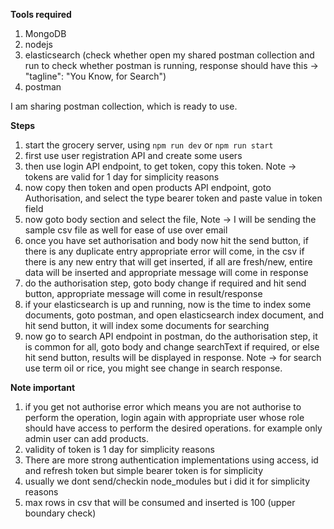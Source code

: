**Tools required**

1. MongoDB
2. nodejs
3. elasticsearch (check whether open my shared postman collection and run to check whether postman is running, response should have this -> "tagline": "You Know, for Search")
4. postman

I am sharing postman collection, which is ready to use.

**Steps**

1. start the grocery server, using `npm run dev` or `npm run start`
2. first use user registration API and create some users
3. then use login API endpoint, to get token, copy this token. Note -> tokens are valid for 1 day for simplicity reasons
4. now copy then token and open products API endpoint, goto Authorisation, and select the type bearer token and paste value in token field
5. now goto body section and select the file, Note -> I will be sending the sample csv file as well for ease of use over email
6. once you have set authorisation and body now hit the send button, if there is any duplicate entry appropriate error will come, in the csv if there is any new entry that will get inserted, if all are fresh/new, entire data will be inserted and appropriate message will come in response
7. do the authorisation step, goto body change if required and hit send button, appropriate message will come in result/response
8. if your elasticsearch is up and running, now is the time to index some documents, goto postman, and open elasticsearch index document, and hit send button, it will index some documents for searching
9. now go to search API endpoint in postman, do the authorisation step, it is common for all, goto body and change searchText if required, or else hit send button, results will be displayed in response. Note -> for search use term oil or rice, you might see change in search response.

**Note important**

1. if you get not authorise error which means you are not authorise to perform the operation, login again with appropriate user whose role should have access to perform the desired operations. for example only admin user can add products.
2. validity of token is 1 day for simplicity reasons
3. There are more strong authentication implementations using access, id and refresh token but simple bearer token is for simplicity
4. usually we dont send/checkin node_modules but i did it for simplicity reasons
5. max rows in csv that will be consumed and inserted is 100 (upper boundary check)
